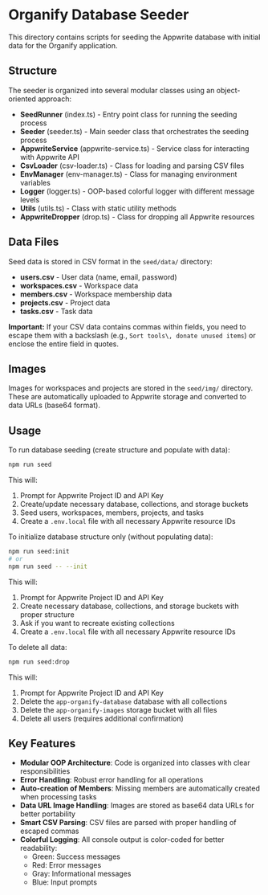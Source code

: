 # Organify Database Seeder

This directory contains scripts for seeding the Appwrite database with initial data for the Organify application.

## Structure

The seeder is organized into several modular classes using an object-oriented approach:

- **SeedRunner** (index.ts) - Entry point class for running the seeding process
- **Seeder** (seeder.ts) - Main seeder class that orchestrates the seeding process
- **AppwriteService** (appwrite-service.ts) - Service class for interacting with Appwrite API
- **CsvLoader** (csv-loader.ts) - Class for loading and parsing CSV files
- **EnvManager** (env-manager.ts) - Class for managing environment variables
- **Logger** (logger.ts) - OOP-based colorful logger with different message levels
- **Utils** (utils.ts) - Class with static utility methods
- **AppwriteDropper** (drop.ts) - Class for dropping all Appwrite resources

## Data Files

Seed data is stored in CSV format in the `seed/data/` directory:

- **users.csv** - User data (name, email, password)
- **workspaces.csv** - Workspace data
- **members.csv** - Workspace membership data
- **projects.csv** - Project data
- **tasks.csv** - Task data

**Important:** If your CSV data contains commas within fields, you need to escape them with a backslash (e.g., `Sort tools\, donate unused items`) or enclose the entire field in quotes.

## Images

Images for workspaces and projects are stored in the `seed/img/` directory. These are automatically uploaded to Appwrite storage and converted to data URLs (base64 format).

## Usage

To run database seeding (create structure and populate with data):

```bash
npm run seed
```

This will:
1. Prompt for Appwrite Project ID and API Key
2. Create/update necessary database, collections, and storage buckets
3. Seed users, workspaces, members, projects, and tasks
4. Create a `.env.local` file with all necessary Appwrite resource IDs

To initialize database structure only (without populating data):

```bash
npm run seed:init
# or
npm run seed -- --init
```

This will:
1. Prompt for Appwrite Project ID and API Key
2. Create necessary database, collections, and storage buckets with proper structure
3. Ask if you want to recreate existing collections
4. Create a `.env.local` file with all necessary Appwrite resource IDs

To delete all data:

```bash
npm run seed:drop
```

This will:
1. Prompt for Appwrite Project ID and API Key
2. Delete the `app-organify-database` database with all collections
3. Delete the `app-organify-images` storage bucket with all files
4. Delete all users (requires additional confirmation)

## Key Features

- **Modular OOP Architecture**: Code is organized into classes with clear responsibilities
- **Error Handling**: Robust error handling for all operations
- **Auto-creation of Members**: Missing members are automatically created when processing tasks
- **Data URL Image Handling**: Images are stored as base64 data URLs for better portability
- **Smart CSV Parsing**: CSV files are parsed with proper handling of escaped commas
- **Colorful Logging**: All console output is color-coded for better readability:
  - Green: Success messages
  - Red: Error messages
  - Gray: Informational messages
  - Blue: Input prompts 
